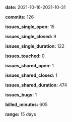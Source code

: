 **date:** 2021-10-16-2021-10-31

**commits:** 126

**issues_single_open:** 15

**issues_single_closed:** 9

**issues_single_duration:** 122

**issues_touched:** 0

**issues_shared_open:** 1

**issues_shared_closed:** 1

**issues_shared_duration:** 474

**issues_bugs:** 1

**billed_minutes:** 605

**range:** 15 days